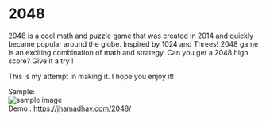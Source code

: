 # 2048

2048 is a cool math and puzzle game that was created in 2014 and quickly became popular around the globe.
Inspired by 1024 and Threes!
2048 game is an exciting combination of math and strategy.
Can you get a 2048 high score? Give it a try ! 

This is my attempt in making it.
I hope you enjoy it!
<br>

Sample: <br>
![sample image](https://jhamadhav.com/2048/images/sample.jpg)
<br>
Demo : https://jhamadhav.com/2048/